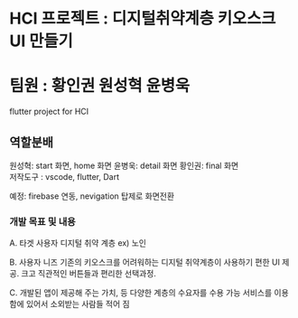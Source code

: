 # HCI 프로젝트 : 디지털취약계층 키오스크 UI 만들기
# 팀원 : 황인권 원성혁 윤병욱

flutter project for HCI

## 역할분배
원성혁: start 화면, home 화면
윤병욱: detail 화면
황인권: final 화면 <br/>
저작도구 : vscode, flutter, Dart

예정: firebase 연동, nevigation 탑제로 화면전환


### 개발 목표 및 내용
 A. 타겟 사용자
디지털 취약 계층 ex) 노인

B. 사용자 니즈
기존의 키오스크를 어려워하는 디지털 취약계층이 사용하기 편한 UI 제공.
크고 직관적인 버튼들과 편리한 선택과정.

C. 개발된 앱이 제공해 주는 가치, 등
다양한 계층의 수요자를 수용 가능
서비스를 이용함에 있어서 소외받는 사람들 적어 짐

